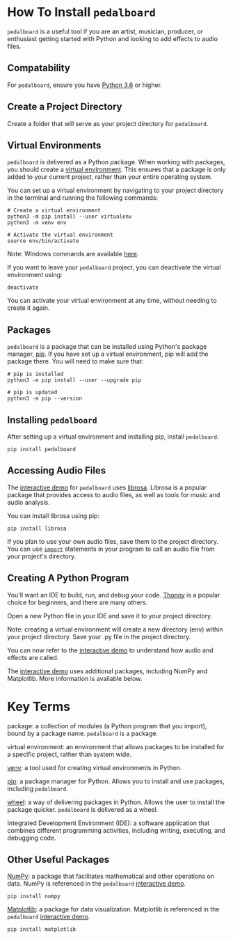 # How To Install `pedalboard` 

`pedalboard` is a useful tool if you are an artist, musician, producer, or enthusiast getting started with Python and looking to add effects to audio files. 

## Compatability

For `pedalboard`, ensure you have [Python 3.6](https://www.python.org/downloads/) or higher. 

## Create a Project Directory
Create a folder that will serve as your project directory for `pedalboard`. 

## Virtual Environments

`pedalboard` is delivered as a Python package. When working with packages, you should create  a [virtual environment](https://packaging.python.org/guides/installing-using-pip-and-virtual-environments/). This ensures that a package is only added to your current project, rather than your entire operating system. 

You can set up a virtual environment by navigating to your project directory in the terminal and running the following commands:

```
# Create a virtual environment
python3 -m pip install --user virtualenv 
python3 -m venv env

# Activate the virtual environment
source env/bin/activate
```

Note: Windows commands are available [here](https://packaging.python.org/guides/installing-using-pip-and-virtual-environments/).

If you want to leave your `pedalboard` project, you can deactivate the virtual environment using:

```
deactivate
```

You can activate your virtual environment at any time, without needing to create it again.

## Packages

`pedalboard` is a package that can be installed using Python's package manager, [pip](https://packaging.python.org/guides/installing-using-pip-and-virtual-environments/). If you have set up a virtual environment, pip will add the package there. You will need to make sure that:

```
# pip is installed
python3 -m pip install --user --upgrade pip

# pip is updated 
python3 -m pip --version
```

## Installing `pedalboard` 

After setting up a virtual environment and installing pip, install `pedalboard`:
```
pip install pedalboard
```` 

## Accessing Audio Files

The [interactive demo](https://colab.research.google.com/drive/1bHjhJj1aCoOlXKl_lOfG99Xs3qWVrhch#scrollTo=J3MBH6-5yz97) for `pedalboard` uses [librosa](https://librosa.org/). Librosa is a popular package that provides access to audio files, as well as tools for music and audio analysis. 

You can install librosa using pip:
```
pip install librosa
```

If you plan to use your own audio files, save them to the project directory. You can use [`import`](https://docs.python.org/3/reference/import.html) statements in your program to call an audio file from your project's directory. 

## Creating A Python Program

You'll want an IDE to build, run, and debug your code. [Thonny](https://thonny.org/) is a popular choice for beginners, and there are many others.

Open a new Python file in your IDE and save it to your project directory. 

Note: creating a virtual environment will create a new directory (env) within your project directory. Save your .py file in the project directory. 

You can now refer to the [interactive demo](https://colab.research.google.com/drive/1bHjhJj1aCoOlXKl_lOfG99Xs3qWVrhch#scrollTo=J3MBH6-5yz97) to understand how audio and effects are called.

The [interactive demo](https://colab.research.google.com/drive/1bHjhJj1aCoOlXKl_lOfG99Xs3qWVrhch#scrollTo=J3MBH6-5yz97) uses additional packages, including NumPy and Matplotlib. More information is available below.

# Key Terms

package: a collection of modules (a Python program that you import), bound by a package name. `pedalboard` is a package.

virtual environment: an environment that allows packages to be installed for a specific project, rather than system wide. 

[venv](https://packaging.python.org/guides/installing-using-pip-and-virtual-environments/): a tool used for creating virtual environments in Python.

[pip](https://packaging.python.org/guides/installing-using-pip-and-virtual-environments/): a package manager for Python. Allows you to install and use packages, including `pedalboard`. 

[wheel](https://packaging.python.org/guides/distributing-packages-using-setuptools/#wheels): a way of delivering packages in Python. Allows the user to install the package quicker. `pedalboard` is delivered as a wheel. 

Integrated Development Environment (IDE): a software application that combines different programming activities, including writing, executing, and debugging code.   

## Other Useful Packages

[NumPy](https://numpy.org/): a package that facilitates mathematical and other operations on data. NumPy is referenced in the `pedalboard` [interactive demo](https://colab.research.google.com/drive/1bHjhJj1aCoOlXKl_lOfG99Xs3qWVrhch#scrollTo=iusi0_xLyz97).
```
pip install numpy
```

[Matplotlib](https://matplotlib.org/stable/index.html): a package for data visualization. Matplotlib is referenced in the `pedalboard` [interactive demo](https://matplotlib.org/).
```
pip install matplotlib
```





